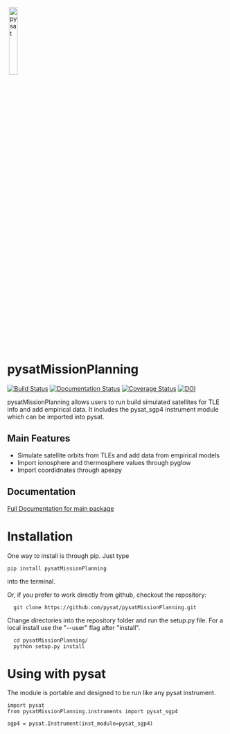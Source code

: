 <div align="left">
        <img height="0" width="0px">
        <img width="20%" src="/poweredbypysat.png" alt="pysat" title="pysat"</img>
</div>

# pysatMissionPlanning
[![Build Status](https://travis-ci.org/pysat/pysatMissionPlanning.svg?branch=master)](https://travis-ci.org/pysat/pysatMissionPlanning)
[![Documentation Status](https://readthedocs.org/projects/pysatMissionPlanning/badge/?version=latest)](http://pysatMissionPlanning.readthedocs.io/en/latest/?badge=latest)
[![Coverage Status](https://coveralls.io/repos/github/pysat/pysatMissionPlanning/badge.svg?branch=master)](https://coveralls.io/github/pysat/pysatMissionPlanning?branch=master)
[![DOI](https://zenodo.org/badge/209358908.svg)](https://zenodo.org/badge/latestdoi/209358908)

pysatMissionPlanning allows users to run build simulated satellites for TLE info and add empirical data.  It includes the pysat_sgp4 instrument module which can be imported into pysat.

Main Features
-------------
- Simulate satellite orbits from TLEs and add data from empirical models
- Import ionosphere and thermosphere values through pyglow
- Import coordidnates through apexpy

Documentation
---------------------
[Full Documentation for main package](http://pysat.readthedocs.io/en/latest/)


# Installation

One way to install is through pip.  Just type

```
pip install pysatMissionPlanning
```
into the terminal.

Or, if you prefer to work directly from github, checkout the repository:

```
  git clone https://github.com/pysat/pysatMissionPlanning.git
```

Change directories into the repository folder and run the setup.py file.  For
a local install use the "--user" flag after "install".

```
  cd pysatMissionPlanning/
  python setup.py install
```

# Using with pysat

The module is portable and designed to be run like any pysat instrument.

```
import pysat
from pysatMissionPlanning.instruments import pysat_sgp4

sgp4 = pysat.Instrument(inst_module=pysat_sgp4)
```
